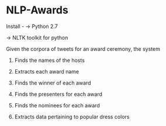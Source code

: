 # NLP-Awards

Install -
   -> Python 2.7
   
   -> NLTK toolkit for python

Given the corpora of tweets for an award ceremony, the system 
1. Finds the names of the hosts

2. Extracts each award name

3. Finds the winner of each award

3. Finds the presenters for each award

4. Finds the nominees for each award

5. Extracts data pertaining to popular dress colors
